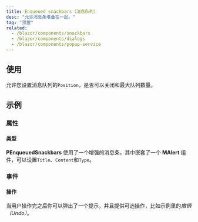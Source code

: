 ```yaml
---
title: Enqueued snackbars（消息队列）
desc: "允许消息条堆叠在一起。"
tag: "预置"
related:
  - /blazor/components/snackbars
  - /blazor/components/dialogs
  - /blazor/components/popup-service
---
```


## 使用

允许您设置消息队列的`Position`，是否可以关闭和最大队列数量。

<enqueued-snackbars-usage></enqueued-snackbars-usage>

## 示例

### 属性

#### 类型

**PEnqueuedSnackbars** 使用了一个增强的消息条，其中嵌套了一个 **MAlert** 组件，可以设置`Title`、`Content`和`Type`。

<masa-example file="Examples.components.enqueued_snackbars.Type"></masa-example>

### 事件

#### 操作

当用户操作完之后你可以弹出了一个提示，并且提供可选操作，比如示例里的*撤销（Undo）*。

<masa-example file="Examples.components.enqueued_snackbars.Action"></masa-example>
